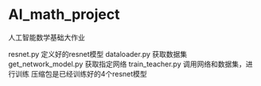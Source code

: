 # AI_math_project
人工智能数学基础大作业

resnet.py 定义好的resnet模型
dataloader.py 获取数据集
get_network_model.py 获取指定网络
train_teacher.py 调用网络和数据集，进行训练
压缩包是已经训练好的4个resnet模型
